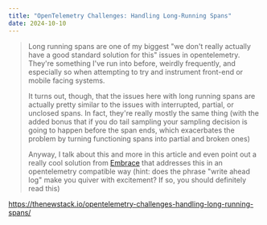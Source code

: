 ```yaml
---
title: "OpenTelemetry Challenges: Handling Long-Running Spans"
date: 2024-10-10
---
```


> Long running spans are one of my biggest "we don't really actually have a good standard solution for this" issues in opentelemetry.
> They're something I've run into before, weirdly frequently, and especially so when attempting to try and instrument front-end or mobile facing systems.
>
> It turns out, though, that the issues here with long running spans are actually pretty similar to the issues with interrupted, partial, or unclosed spans.
> In fact, they're really mostly the same thing (with the added bonus that if you do tail sampling your sampling decision is going to happen before the span ends, which exacerbates the problem by turning functioning spans into partial and broken ones)
>
> Anyway, I talk about this and more in this article and even point out a really cool solution from [Embrace](https://embrace.io) that addresses this in an opentelemetry compatible way
> (hint: does the phrase "write ahead log" make you quiver with excitement? If so, you should definitely read this)

<https://thenewstack.io/opentelemetry-challenges-handling-long-running-spans/>
